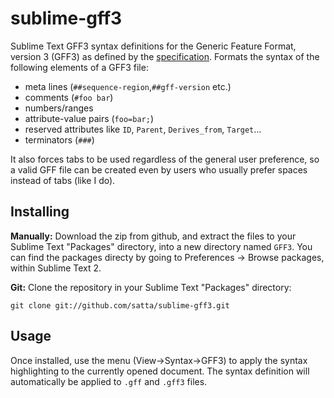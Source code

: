 sublime-gff3
============

Sublime Text GFF3 syntax definitions for the Generic Feature Format, version 3 (GFF3) as defined by the [specification](http://www.sequenceontology.org/gff3.shtml). 
Formats the syntax of the following elements of a GFF3 file:

- meta lines (`##sequence-region`,`##gff-version` etc.)
- comments (`#foo bar`)
- numbers/ranges
- attribute-value pairs (`foo=bar;`)
- reserved attributes like `ID`, `Parent`, `Derives_from`, `Target`…
- terminators (`###`) 

It also forces tabs to be used regardless of the general user preference, so a valid GFF file can be created even by users who usually prefer spaces instead of tabs (like I do).

## Installing

**Manually:** Download the zip from github, and extract the files to your Sublime Text "Packages" directory, into a new directory named `GFF3`. You can find the packages directy by going to Preferences -> Browse packages, within Sublime Text 2.

**Git:** Clone the repository in your Sublime Text "Packages" directory:

    git clone git://github.com/satta/sublime-gff3.git

## Usage
Once installed, use the menu (View->Syntax->GFF3) to apply the syntax highlighting to the currently opened document. The syntax definition will automatically be applied to `.gff` and `.gff3` files.